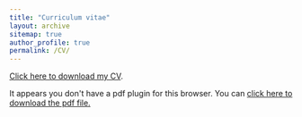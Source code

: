 ```yaml
---
title: "Curriculum vitae"
layout: archive
sitemap: true
author_profile: true
permalink: /CV/
---
```


[Click here to download my CV](/assets/documents/Rishad-CV.phf).

<object data="/assets/documents/CV_NoraLoose.pdf" type="application/pdf" width="100%" height="70px"> 
  <p>It appears you don't have a pdf plugin for this browser.
  You can <a href="/assets/documents/CV_NoraLoose.pdf">click here to
  download the pdf file.</a></p>  
</object>

